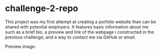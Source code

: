 # challenge-2-repo

This project was my first attempt at creating a porfolio website than can be shared with potential employers. It features basic information about me such as a brief bio, a preview and link of the webpage i constructed in the previous challenge, and a way to contact me via GitHub or email.

Preview image:
